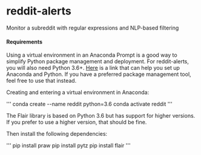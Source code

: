 # reddit-alerts
Monitor a subreddit with regular expressions and NLP-based filtering 

#### Requirements
Using a virtual environment in an Anaconda Prompt is a good way to simplify Python package management and deployment. For reddit-alerts, you will also need Python 3.6+. [Here](https://docs.conda.io/projects/conda/en/latest/user-guide/getting-started.html) is a link that can help you set up Anaconda and Python. If you have a preferred package management tool, feel free to use that instead.

Creating and entering a virtual environment in Anaconda:

'''
  conda create --name reddit python=3.6
  conda activate reddit
'''

The Flair library is based on Python 3.6 but has support for higher versions. If you prefer to use a higher version, that should be fine.

Then install the following dependencies:

'''
  pip install praw
  pip install pytz
  pip install flair
'''


